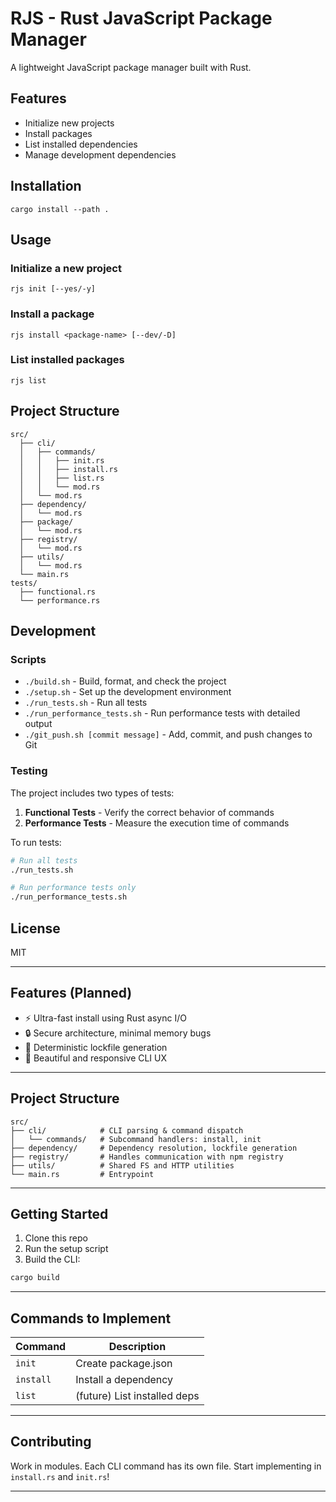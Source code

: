 # RJS - Rust JavaScript Package Manager

A lightweight JavaScript package manager built with Rust.

## Features

- Initialize new projects
- Install packages
- List installed dependencies
- Manage development dependencies

## Installation

```
cargo install --path .
```

## Usage

### Initialize a new project

```
rjs init [--yes/-y]
```

### Install a package

```
rjs install <package-name> [--dev/-D]
```

### List installed packages

```
rjs list
```

## Project Structure

```
src/
  ├── cli/
  │   ├── commands/
  │   │   ├── init.rs
  │   │   ├── install.rs
  │   │   ├── list.rs
  │   │   └── mod.rs
  │   └── mod.rs
  ├── dependency/
  │   └── mod.rs
  ├── package/
  │   └── mod.rs
  ├── registry/
  │   └── mod.rs
  ├── utils/
  │   └── mod.rs
  └── main.rs
tests/
  ├── functional.rs
  └── performance.rs
```

## Development

### Scripts

- `./build.sh` - Build, format, and check the project
- `./setup.sh` - Set up the development environment
- `./run_tests.sh` - Run all tests
- `./run_performance_tests.sh` - Run performance tests with detailed output
- `./git_push.sh [commit message]` - Add, commit, and push changes to Git

### Testing

The project includes two types of tests:

1. **Functional Tests** - Verify the correct behavior of commands
2. **Performance Tests** - Measure the execution time of commands

To run tests:

```bash
# Run all tests
./run_tests.sh

# Run performance tests only
./run_performance_tests.sh
```

## License

MIT

---

## Features (Planned)
- ⚡ Ultra-fast install using Rust async I/O
- 🔒 Secure architecture, minimal memory bugs
- 🧠 Deterministic lockfile generation
- 🎨 Beautiful and responsive CLI UX

---

## Project Structure

```
src/
├── cli/            # CLI parsing & command dispatch
│   └── commands/   # Subcommand handlers: install, init
├── dependency/     # Dependency resolution, lockfile generation
├── registry/       # Handles communication with npm registry
├── utils/          # Shared FS and HTTP utilities
└── main.rs         # Entrypoint
```

---

## Getting Started

1. Clone this repo
2. Run the setup script
3. Build the CLI:
```bash
cargo build
```

---

## Commands to Implement

| Command  | Description                  |
|----------|------------------------------|
| `init`   | Create package.json          |
| `install`| Install a dependency         |
| `list`   | (future) List installed deps |

---

## Contributing

Work in modules. Each CLI command has its own file.
Start implementing in `install.rs` and `init.rs`!

---
